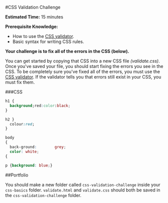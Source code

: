 #CSS Validation Challenge

**Estimated Time:** 15 minutes

**Prerequisite Knowledge:**

* How to use the [CSS validator](http://jigsaw.w3.org/css-validator/).
* Basic syntax for writing CSS rules.

**Your challenge is to fix all of the errors in the CSS (below).**

You can get started by copying that CSS into a new CSS file *(validate.css)*. Once you've saved your file, you should start fixing the errors you see in the CSS. To be completely sure you've fixed all of the errors, you must use the [CSS validator](http://jigsaw.w3.org/css-validator/). If the validator tells you that errors still exist in your CSS, you must fix them.

###CSS
```css
h1 {
  background;red:color:black;
}

h2 }
  colour:red;
}

body 
{
  back-ground:        grey;
  color: white;
{

p {background: blue;}
```

##Portfolio

You should make a new folder called `css-validation-challenge` inside your `css-basics` folder. `validate.html` and `validate.css` should both be saved in the `css-validation-challenge` folder.
